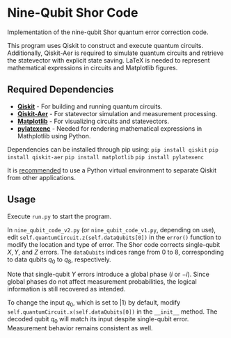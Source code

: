 # Nine-Qubit Shor Code
Implementation of the nine-qubit Shor quantum error correction code.

This program uses Qiskit to construct and execute quantum circuits.
Additionally, Qiskit-Aer is required to simulate quantum circuits and
retrieve the statevector with explicit state saving. LaTeX is needed to
represent mathematical expressions in circuits and Matplotlib figures.

## Required Dependencies
- **[Qiskit](https://github.com/Qiskit/qiskit)** - For building and running quantum circuits.
- **[Qiskit-Aer](https://github.com/Qiskit/qiskit-aer)** - For statevector simulation and measurement processing.
- **[Matplotlib](https://github.com/matplotlib/matplotlib)** - For visualizing circuits and statevectors.
- **[pylatexenc](https://github.com/phfaist/pylatexenc)** - Needed for rendering mathematical expressions in Mathplotlib using Python. 

Dependencies can be installed through pip using:
`pip install qiskit`
`pip install qiskit-aer`
`pip install matplotlib`
`pip install pylatexenc`

It is [recommended](https://docs.quantum.ibm.com/guides/install-qiskit) to use a Python virtual environment to separate Qiskit from other applications.

## Usage
Execute `run.py` to start the program.

In `nine_qubit_code_v2.py` (or `nine_qubit_code_v1.py`, depending on use),
edit `self.quantumCircuit.z(self.dataQubits[0])` in the `error()` function
to modify the location and type of error. The Shor code corrects single-qubit
$X, Y$, and $Z$ errors. The `dataQubits` indices range from 0 to 8, corresponding
to data qubits $q_0$ to $q_8$, respectively.

Note that single-qubit $Y$ errors introduce a global phase ($i$ or $-i$). Since global
phases do not affect measurement probabilities, the logical information is
still recovered as intended.

To change the input $q_0$, which is set to $|1\rangle$ by default, modify
`self.quantumCircuit.x(self.dataQubits[0])` in the `__init__` method. The decoded
qubit $q_0$ will match its input despite single-qubit error. Measurement behavior 
remains consistent as well.

